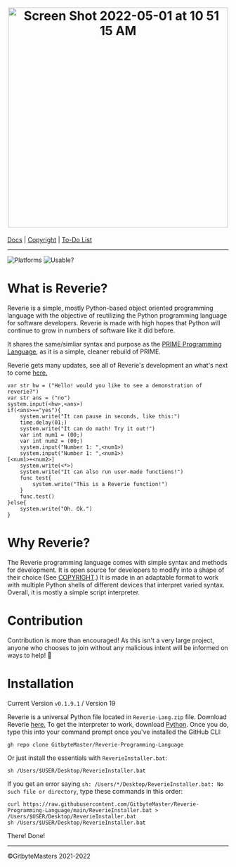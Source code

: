 <h1 align="center"><img width="500" alt="Screen Shot 2022-05-01 at 10 51 15 AM" src="https://user-images.githubusercontent.com/76265961/166151336-99366644-1f44-4b43-a421-113ffde94af6.png">
</h1>

[Docs](https://tinyurl.com/2p8wjwfe) | [Copyright](https://github.com/GitbyteMaster/Reverie-Programming-Language/blob/main/LICENSE.md) | [To-Do List](https://github.com/GitbyteMaster/Reverie-Programming-Language/blob/main/TODO.md)

---

![Platforms](https://img.shields.io/badge/Platforms-MacOS%20%7C%20Windows-brightgreen) ![Usable?](https://img.shields.io/badge/Usable-Yes-brightgreen)

# What is Reverie?
Reverie is a simple, mostly Python-based object oriented programming language with the objective of reutilizing the Python programming language for software developers. Reverie is made with high hopes that Python will continue to grow in numbers of software like it did before.

It shares the same/simliar syntax and purpose as the [PRIME Programming Language](https://github.com/GitbyteMaster/PRIME-Lang), as it is a simple, cleaner rebuild of PRIME.

Reverie gets many updates, see all of Reverie's development an what's next to come [here.](https://github.com/GitbyteMaster/Reverie-Programming-Language/blob/main/TODO.md)
```
var str hw = ("Hello! would you like to see a demonstration of reverie?")
var str ans = ("no")
system.input(<hw>,<ans>)
if(<ans>=="yes"){
    system.write("It can pause in seconds, like this:")
    time.delay(01;)
    system.write("It can do math! Try it out!")
    var int num1 = (00;)
    var int num2 = (00;)
    system.input("Number 1: ",<num1>)
    system.input("Number 1: ",<num1>)
[<num1>+<num2>]
    system.write(<*>)
    system.write("It can also run user-made functions!")
    func test{
        system.write("This is a Reverie function!")
    }
    func.test()
}else{
    system.write("Oh. Ok.")
}
```

# Why Reverie?
The Reverie programming language comes with simple syntax and methods for development. It is open source for developers to modify into a shape of their choice (See [COPYRIGHT](https://github.com/GitbyteMaster/Reverie-Programming-Language/blob/main/COPYRIGHT.md).) It is made in an adaptable format to work with multiple Python shells of different devices that interpret varied syntax. Overall, it is mostly a simple script interpreter.
# Contribution
Contribution is more than encouraged! As this isn't a very large project, anyone who chooses to join without any malicious intent will be informed on ways to help! 🤩
# Installation
Current Version `v0.1.9.1` / Version 19

Reverie is a universal Python file located in `Reverie-Lang.zip` file. Download Reverie [here.](https://github.com/GitbyteMaster/Reverie-Programming-Language/raw/main/Reverie-Lang.zip) To get the interpreter to work, download [Python](https://www.python.org/downloads/). Once you do, type this into your command prompt once you've installed the GitHub CLI:
```
gh repo clone GitbyteMaster/Reverie-Programming-Language
```
Or just install the essentials with `ReverieInstaller.bat`:
```
sh /Users/$USER/Desktop/ReverieInstaller.bat  
```
If you get an error saying `sh: /Users/*/Desktop/ReverieInstaller.bat: No such file or directory`, type these commands in this order:
```
curl https://raw.githubusercontent.com/GitbyteMaster/Reverie-Programming-Language/main/ReverieInstaller.bat > /Users/$USER/Desktop/ReverieInstaller.bat
sh /Users/$USER/Desktop/ReverieInstaller.bat
```
There! Done!

---
©GitbyteMasters 2021-2022

